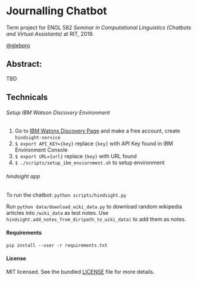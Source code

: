 # Journalling Chatbot
Term project for ENGL 582 _Seminar in Computational Linguistics (Chatbots and Virtual Assistants)_ at RIT, 2019.

[@glebpro](https://github.com/glebpro)

## Abstract:
TBD

## Technicals

###### Setup IBM Watson Discovery Environment
1. Go to [IBM Watons Discovery Page](https://www.ibm.com/watson/services/discovery/) and make a free account, create `hindsight-service`
1. `$ export API_KEY={key}` replace `{key}` with API Key found in IBM Environment Console
2. `$ export URL={url}` replace `{key}` with URL found
3. `$ ./scripts/setup_ibm_enviornment.sh` to setup environment

###### hindsight app

To run the chatbot: `python scripts/hindsight.py`

Run `python data/download_wiki_data.py` to download random wikipedia articles into `/wiki_data` as test notes. Use `hindsight.add_notes_from_dir(path_to_wiki_data)` to add them as notes.

#### Requirements
`pip install --user -r requirements.txt`

#### License
MIT licensed. See the bundled [LICENSE](/LICENSE) file for more details.
